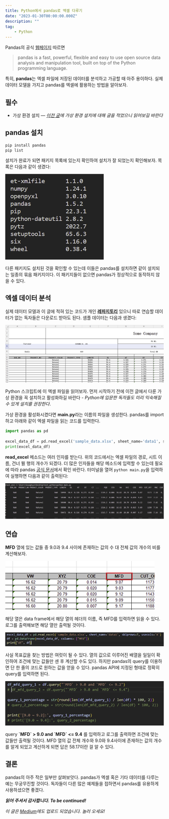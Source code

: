 ```yaml
---
title: Python에서 pandas로 엑셀 다루기
date: "2023-01-30T00:00:00.000Z"
description: ""
tag: 
    - Python
---
```


Pandas의 공식 [웹페이지](https://pandas.pydata.org/) 따르면

> pandas is a fast, powerful, flexible and easy to use open source data analysis and manipulation tool, built on top of the Python programming language.

특히, **pandas**는 엑셀 파일에 저장된 데이터를 분석하고 가공할 때 아주 용이하다. 실제 데이터 모델을 가지고 pandas를 엑셀에 활용하는 방법을 알아보자.

## 필수
- 가상 환경 설치 — _[이전 글](https://shkim04.github.io/python-가상환경-설정)에 가상 환경 설치에 대해 글을 적었으니 읽어보길 바란다_

## pandas 설치
```
pip install pandas
pip list
```

설치가 완료가 되면 패키지 목록에 있는지 확인하여 설치가 잘 되었는지 확인해보자. 목록은 다음과 같이 생겼다:

![pip-list](../imgs/7/pip-list.png)

다른 패키지도 설치된 것을 확인할 수 있는데 이들은 pandas를 설치하면 같이 설치되는 일종의 묶음 패키지이다. 이 패키지들이 없으면 pandas가 정상적으로 동작하지 않을 수 있다.

## 엑셀 데이터 분석
실제 데이터 모델과 이 글에 적혀 있는 코드가 개인 [**레파지토리**](https://github.com/shkim04/python_practice) 있으니 따로 연습할 데이터가 없는 독자들은 다운로드 받아도 된다. 샘플 데이터는 다음과 생겼다:

![excel-data](../imgs/7/excel-data.png)

Python 스크립트에 이 엑셀 파일을 읽어보자. 먼저 시작하기 전에 이전 글에서 다룬 가상 환경을 꼭 설치하고 활성화하길 바란다 - _Python에 입문한 독자들도 미리 익숙해질 수 있게 설치를 권장한다_.

가상 환경을 활성화시켰다면 **main.py**라는 이름의 파일을 생성한다. pandas를 import하고 아래와 같이 엑셀 파일을 읽는 코드를 입력한다.

```python
import pandas as pd

excel_data_df = pd.read_excel('sample_data.xlsx', sheet_name='data1', skiprows=7)
print(excel_data_df)
```

**read_excel** 메소드는 여러 인자를 받는다. 위의 코드에서는 엑셀 파일의 경로, 시트 이름, 건너 뛸 행의 개수가 되겠다. 더 많은 인자들을 해당 메소드에 입력할 수 있는데 필요에 따라 pandas [공식 문서](https://pandas.pydata.org/docs/reference/api/pandas.read_excel.html)에서 확인 바란다. 터미널을 열어 `python main.py`을 입력하여 실행하면 다음과 같이 출력된다:

![read-log](../imgs/7/read-log.png)

## 연습
**MFD** 열에 있는 값들 중 9.0과 9.4 사이에 존재하는 값의 수 대 전체 값의 개수의 비를 계산해보자.

![mfd](../imgs/7/mfd.png)

해당 열은 data frame에서 해당 열의 헤더의 이름, 즉 MFD를 입력하면 읽을 수 있다. 로그를 출력해보면 해당 열만 출력될 것이다.

![read-data](../imgs/7/read-data.png)

사실 목표값을 찾는 방법은 여럿이 될 수 있다. 열의 값으로 이루어진 배열을 일일이 확인하여 조건에 맞는 값들만 센 후 계산할 수도 있다. 하지만 pandas의 query를 이용하면 단 한 줄의 코드로 원하는 값을 얻을 수 있다. pandas API에 지정된 형태로 정확히 query를 입력하면 된다.

![filter-data](../imgs/7/filter-data.png)

query **\`MFD\` > 9.0 and \`MFD\` <= 9.4** 를 입력하고 로그를 출력하면 조건에 맞는 값들만 출력될 것이다. MFD 열의 값 전체 개수와 9.0와 9.4사이에 존재하는 값의 개수를 알게 되었고 계산하게 되면 답은 58.17이란 걸 알 수 있다.

## 결론
pandas의 아주 작은 일부만 살펴보앗다. pandas가 엑셀 혹은 기타 데이터를 다루는 예는 무궁무진할 것이다. 독자들이 다른 많은 예제들을 접하면서 pandas를 유용하게 사용하셨으면 좋겠다.

_**읽어 주셔서 감사합니다. To be continued!**_

_이 글은 [Medium](https://medium.com/@shkim04/how-to-use-pandas-for-excel-on-python-45ffb15af57e)에도 업로드 되었습니다._
_놀러 오세요!_